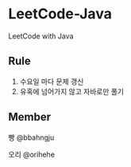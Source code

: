 # LeetCode-Java

LeetCode with Java

## Rule
1. 수요일 마다 문제 갱신
2. 유혹에 넘어가지 않고 자바로만 풀기

## Member
빵 @bbahngju

오리 @orihehe
